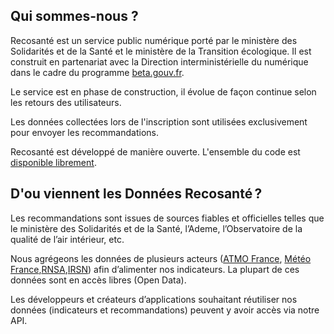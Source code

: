 ## Qui sommes-nous ?

Recosanté est un service public numérique porté par le ministère des Solidarités et de la Santé et le ministère de la Transition écologique. Il est construit en partenariat avec la Direction interministérielle du numérique dans le cadre du programme [beta.gouv.fr](https://beta.gouv.fr/).

Le service est en phase de construction, il évolue de façon continue selon les retours des utilisateurs.

Les données collectées lors de l'inscription sont utilisées exclusivement pour envoyer les recommandations.

Recosanté est développé de manière ouverte. L'ensemble du code est [disponible librement](https://github.com/betagouv/ecosante).

## D'ou viennent les **Données**&#160;Recosanté&#8239;?

Les recommandations sont issues de sources fiables et officielles telles que le ministère des Solidarités et de la Santé, l’Ademe, l’Observatoire de la qualité de l’air intérieur, etc.

Nous agrégeons les données de plusieurs acteurs ([ATMO France](https://github.com/betagouv/ecosante), [Météo France](https://github.com/betagouv/ecosante),[RNSA](https://github.com/betagouv/ecosante),[IRSN](https://github.com/betagouv/ecosante)) afin d’alimenter nos indicateurs. La plupart de ces données sont en accès libres (Open Data).

Les développeurs et créateurs d’applications souhaitant réutiliser nos données (indicateurs et recommandations) peuvent y avoir accès via notre API.
